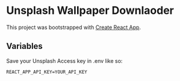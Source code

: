 # Unsplash Wallpaper Downlaoder

This project was bootstrapped with [Create React App](https://github.com/facebook/create-react-app).

## Variables

Save your Unsplash Access key in .env like so:

```
REACT_APP_API_KEY=YOUR_API_KEY
```

